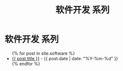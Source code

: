 ﻿---
layout: default
title: 软件开发 系列
permalink: /software/
---

# 软件开发 系列

<ul>
{% for post in site.software %}
  <li><a href="{{ post.url | relative_url }}">{{ post.title }}</a> - {{ post.date | date: "%Y-%m-%d" }}</li>
{% endfor %}
</ul>